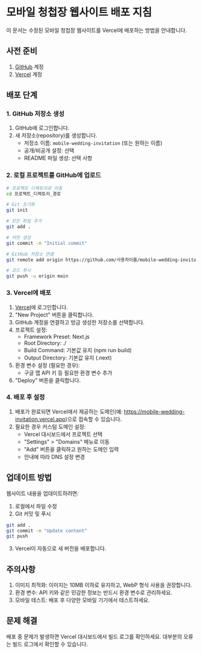 # 모바일 청첩장 웹사이트 배포 지침

이 문서는 수정된 모바일 청첩장 웹사이트를 Vercel에 배포하는 방법을 안내합니다.

## 사전 준비

1. [GitHub](https://github.com) 계정
2. [Vercel](https://vercel.com) 계정

## 배포 단계

### 1. GitHub 저장소 생성

1. GitHub에 로그인합니다.
2. 새 저장소(repository)를 생성합니다.
   - 저장소 이름: `mobile-wedding-invitation` (또는 원하는 이름)
   - 공개/비공개 설정: 선택
   - README 파일 생성: 선택 사항

### 2. 로컬 프로젝트를 GitHub에 업로드

```bash
# 프로젝트 디렉토리로 이동
cd 프로젝트_디렉토리_경로

# Git 초기화
git init

# 모든 파일 추가
git add .

# 커밋 생성
git commit -m "Initial commit"

# GitHub 저장소 연결
git remote add origin https://github.com/사용자이름/mobile-wedding-invitation.git

# 코드 푸시
git push -u origin main
```

### 3. Vercel에 배포

1. [Vercel](https://vercel.com)에 로그인합니다.
2. "New Project" 버튼을 클릭합니다.
3. GitHub 계정을 연결하고 방금 생성한 저장소를 선택합니다.
4. 프로젝트 설정:
   - Framework Preset: Next.js
   - Root Directory: ./
   - Build Command: 기본값 유지 (npm run build)
   - Output Directory: 기본값 유지 (.next)
5. 환경 변수 설정 (필요한 경우):
   - 구글 맵 API 키 등 필요한 환경 변수 추가
6. "Deploy" 버튼을 클릭합니다.

### 4. 배포 후 설정

1. 배포가 완료되면 Vercel에서 제공하는 도메인(예: https://mobile-wedding-invitation.vercel.app)으로 접속할 수 있습니다.
2. 필요한 경우 커스텀 도메인 설정:
   - Vercel 대시보드에서 프로젝트 선택
   - "Settings" > "Domains" 메뉴로 이동
   - "Add" 버튼을 클릭하고 원하는 도메인 입력
   - 안내에 따라 DNS 설정 변경

## 업데이트 방법

웹사이트 내용을 업데이트하려면:

1. 로컬에서 파일 수정
2. Git 커밋 및 푸시
```bash
git add .
git commit -m "Update content"
git push
```
3. Vercel이 자동으로 새 버전을 배포합니다.

## 주의사항

1. 이미지 최적화: 이미지는 10MB 이하로 유지하고, WebP 형식 사용을 권장합니다.
2. 환경 변수: API 키와 같은 민감한 정보는 반드시 환경 변수로 관리하세요.
3. 모바일 테스트: 배포 후 다양한 모바일 기기에서 테스트하세요.

## 문제 해결

배포 중 문제가 발생하면 Vercel 대시보드에서 빌드 로그를 확인하세요. 대부분의 오류는 빌드 로그에서 확인할 수 있습니다.
